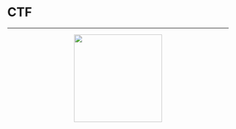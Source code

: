 # CTF
---
<p align="center">

  <img width="200px" src="https://encrypted-tbn0.gstatic.com/images?q=tbn:ANd9GcQS3TfPext8vMJmE5VMmnaTWOAwfTnAQqXzug&usqp=CAU">

</p>
